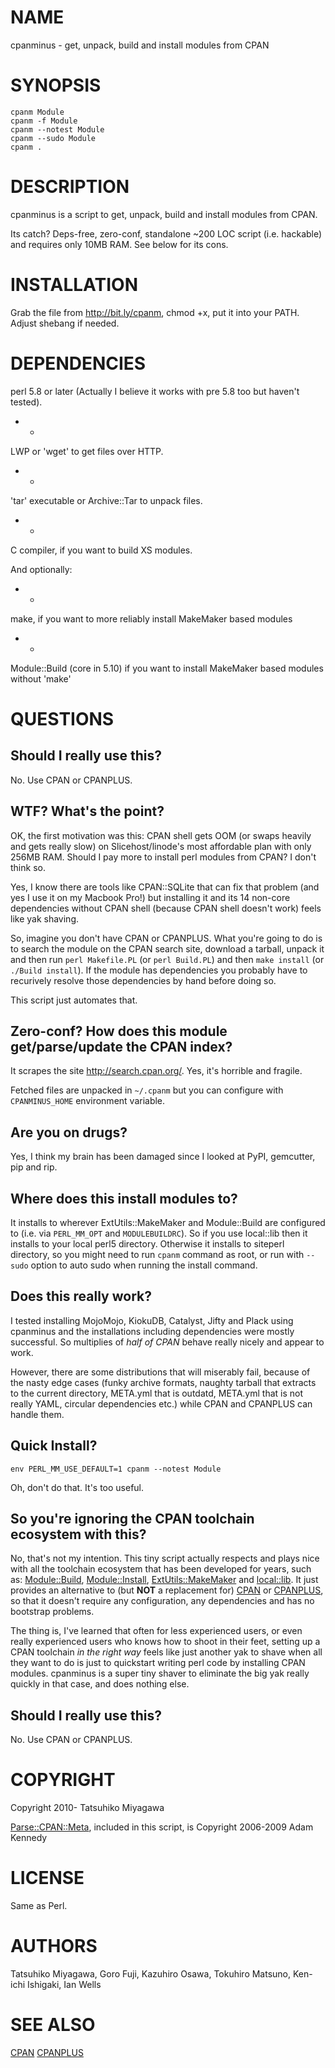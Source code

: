 # NAME

cpanminus - get, unpack, build and install modules from CPAN

# SYNOPSIS

    cpanm Module
    cpanm -f Module
    cpanm --notest Module
    cpanm --sudo Module
    cpanm .

# DESCRIPTION

cpanminus is a script to get, unpack, build and install modules from CPAN.

Its catch? Deps-free, zero-conf, standalone ~200 LOC script
(i.e. hackable) and requires only 10MB RAM. See below for its cons.

# INSTALLATION

Grab the file from <http://bit.ly/cpanm>, chmod +x, put it into your
PATH. Adjust shebang if needed.

# DEPENDENCIES

perl 5.8 or later (Actually I believe it works with pre 5.8 too but
haven't tested).

- *

LWP or 'wget' to get files over HTTP.

- *

'tar' executable or Archive::Tar to unpack files.

- *

C compiler, if you want to build XS modules.

And optionally:

- *

make, if you want to more reliably install MakeMaker based modules

- *

Module::Build (core in 5.10) if you want to install MakeMaker based modules without 'make'

# QUESTIONS

## Should I really use this?

No. Use CPAN or CPANPLUS.

## WTF? What's the point?

OK, the first motivation was this: CPAN shell gets OOM (or swaps
heavily and gets really slow) on Slicehost/linode's most affordable
plan with only 256MB RAM. Should I pay more to install perl modules
from CPAN? I don't think so.

Yes, I know there are tools like CPAN::SQLite that can fix that
problem (and yes I use it on my Macbook Pro!) but installing it and
its 14 non-core dependencies without CPAN shell (because CPAN shell
doesn't work) feels like yak shaving.

So, imagine you don't have CPAN or CPANPLUS. What you're going to do
is to search the module on the CPAN search site, download a tarball,
unpack it and then run `perl Makefile.PL` (or `perl Build.PL`) and
then `make install` (or `./Build install`). If the module has
dependencies you probably have to recurively resolve those
dependencies by hand before doing so.

This script just automates that.

## Zero-conf? How does this module get/parse/update the CPAN index?

It scrapes the site <http://search.cpan.org/>. Yes, it's horrible and
fragile.

Fetched files are unpacked in `~/.cpanm` but you can configure with
`CPANMINUS_HOME` environment variable.

## Are you on drugs?

Yes, I think my brain has been damaged since I looked at PyPI, gemcutter, pip and rip.

## Where does this install modules to?

It installs to wherever ExtUtils::MakeMaker and Module::Build are
configured to (i.e. via `PERL_MM_OPT` and `MODULEBUILDRC`). So if
you use local::lib then it installs to your local perl5
directory. Otherwise it installs to siteperl directory, so you might
need to run `cpanm` command as root, or run with `--sudo` option to
auto sudo when running the install command.

## Does this really work?

I tested installing MojoMojo, KiokuDB, Catalyst, Jifty and Plack using
cpanminus and the installations including dependencies were mostly
successful. So multiplies of _half of CPAN_ behave really nicely and
appear to work.

However, there are some distributions that will miserably fail,
because of the nasty edge cases (funky archive formats, naughty
tarball that extracts to the current directory, META.yml that is
outdatd, META.yml that is not really YAML, circular dependencies etc.)
while CPAN and CPANPLUS can handle them.

## Quick Install?

    env PERL_MM_USE_DEFAULT=1 cpanm --notest Module

Oh, don't do that. It's too useful.

## So you're ignoring the CPAN toolchain ecosystem with this?

No, that's not my intention. This tiny script actually respects and
plays nice with all the toolchain ecosystem that has been developed
for years, such as: [Module::Build](http://search.cpan.org/search?mode=module&query=Module::Build), [Module::Install](http://search.cpan.org/search?mode=module&query=Module::Install),
[ExtUtils::MakeMaker](http://search.cpan.org/search?mode=module&query=ExtUtils::MakeMaker) and [local::lib](http://search.cpan.org/search?mode=module&query=local::lib). It just provides an
alternative to (but __NOT__ a replacement for) [CPAN](http://search.cpan.org/search?mode=module&query=CPAN) or [CPANPLUS](http://search.cpan.org/search?mode=module&query=CPANPLUS),
so that it doesn't require any configuration, any dependencies and has
no bootstrap problems.

The thing is, I've learned that often for less experienced users, or
even really experienced users who knows how to shoot in their feet,
setting up a CPAN toolchain _in the right way_ feels like just
another yak to shave when all they want to do is just to quickstart
writing perl code by installing CPAN modules. cpanminus is a super
tiny shaver to eliminate the big yak really quickly in that case, and
does nothing else.

## Should I really use this?

No. Use CPAN or CPANPLUS.

# COPYRIGHT

Copyright 2010- Tatsuhiko Miyagawa

[Parse::CPAN::Meta](http://search.cpan.org/search?mode=module&query=Parse::CPAN::Meta), included in this script, is Copyright 2006-2009 Adam Kennedy

# LICENSE

Same as Perl.

# AUTHORS

Tatsuhiko Miyagawa, Goro Fuji, Kazuhiro Osawa, Tokuhiro Matsuno, Ken-ichi Ishigaki, Ian Wells

# SEE ALSO

[CPAN](http://search.cpan.org/search?mode=module&query=CPAN) [CPANPLUS](http://search.cpan.org/search?mode=module&query=CPANPLUS)